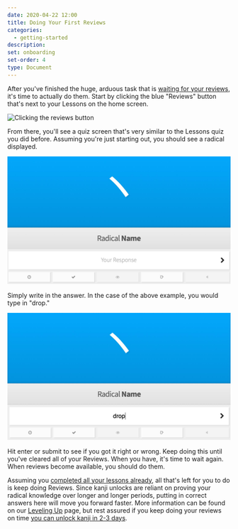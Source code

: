 ```yaml
---
date: 2020-04-22 12:00
title: Doing Your First Reviews
categories:
  - getting-started
description:
set: onboarding
set-order: 4
type: Document
---
```


After you've finished the huge, arduous task that is [waiting for your reviews](/getting-started/waiting-for-reviews/), it's time to actually do them. Start by clicking the blue "Reviews" button that's next to your Lessons on the home screen.

![Clicking the reviews button](/images/reviews-button.gif)

From there, you'll see a quiz screen that's very similar to the Lessons quiz you did before. Assuming you're just starting out, you should see a radical displayed.

![WaniKani Review with an empty field](/images/review-radical-empty.jpg)

Simply write in the answer. In the case of the above example, you would type in "drop."

![WaniKani Review with an empty field](/images/review-radical-filled.jpg)

Hit enter or submit to see if you got it right or wrong. Keep doing this until you've cleared all of your Reviews. When you have, it's time to wait again. When reviews become available, you should do them.

Assuming you [completed all your lessons already](/getting-started/first-lessons/), all that's left for you to do is keep doing Reviews. Since kanji unlocks are reliant on proving your radical knowledge over longer and longer periods, putting in correct answers here will move you forward faster. More information can be found on our [Leveling Up](/getting-started/leveling-up/) page, but rest assured if you keep doing your reviews on time [you can unlock kanji in 2-3 days](/getting-started/unlocking-kanji/).
